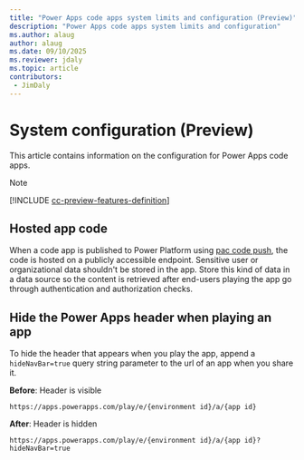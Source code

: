 ```yaml
---
title: "Power Apps code apps system limits and configuration (Preview)"
description: "Power Apps code apps system limits and configuration"
ms.author: alaug
author: alaug
ms.date: 09/10/2025
ms.reviewer: jdaly
ms.topic: article
contributors:
 - JimDaly
---
```


# System configuration (Preview)

This article contains information on the configuration for Power Apps code apps.

> [!NOTE]
> [!INCLUDE [cc-preview-features-definition](../../includes/cc-preview-features-definition.md)]

## Hosted app code

When a code app is published to Power Platform using [pac code push](/power-platform/developer/cli/reference/code#pac-code-push), the code is hosted on a publicly accessible endpoint. Sensitive user or organizational data shouldn't be stored in the app. Store this kind of data in a data source so the content is retrieved after end-users playing the app go through authentication and authorization checks.

## Hide the Power Apps header when playing an app

To hide the header that appears when you play the app, append a `hideNavBar=true` query string parameter to the url of an app when you share it.

**Before**: Header is visible

`https://apps.powerapps.com/play/e/{environment id}/a/{app id}`

**After**: Header is hidden

`https://apps.powerapps.com/play/e/{environment id}/a/{app id}?hideNavBar=true`